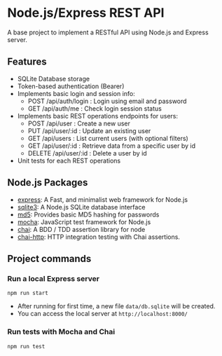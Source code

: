 # Node.js/Express REST API

A base project to implement a RESTful API using Node.js and Express server.

## Features

* SQLite Database storage 
* Token-based authentication (Bearer)
* Implements basic login and session info:
  * POST /api/auth/login : Login using email and password
  * GET /api/auth/me : Check login session status
* Implements basic REST operations endpoints for users:
  * POST /api/user : Create a new user
  * PUT /api/user/:id : Update an existing user
  * GET /api/users : List current users (with optional filters)
  * GET /api/user/:id : Retrieve data from a specific user by id
  * DELETE /api/user/:id : Delete a user by id
* Unit tests for each REST operations


## Node.js Packages

* [express](https://www.npmjs.com/package/express): A Fast, and minimalist web framework for Node.js 
* [sqlite3](https://www.npmjs.com/package/sqlite3): A Node.js SQLite database interface  
* [md5](https://www.npmjs.com/package/md5): Provides basic MD5 hashing for passwords
* [mocha](https://www.npmjs.com/package/mocha): JavaScript test framework for Node.js
* [chai](https://www.npmjs.com/package/chai): A BDD / TDD assertion library for node 
* [chai-http](https://www.npmjs.com/package/chai-http): HTTP integration testing with Chai assertions.

## Project commands

### Run a local Express server 

`npm run start`

* After running for first time, a new file `data/db.sqlite` will be created.
* You can access the local server at `http://localhost:8000/`


### Run tests with Mocha and Chai

`npm run test`





